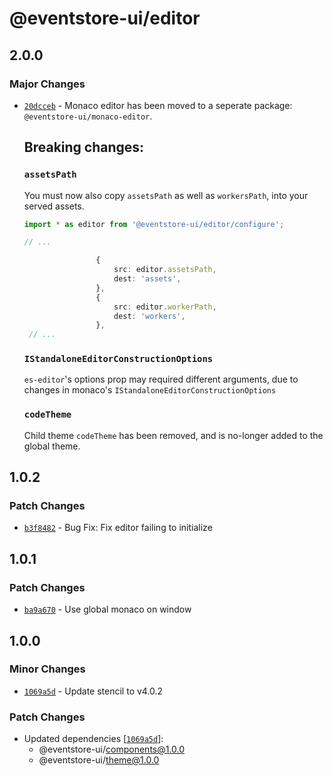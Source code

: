# @eventstore-ui/editor

## 2.0.0

### Major Changes

-   [`20dcceb`](https://github.com/EventStore/Design-System/commit/20dccebe11067986fd5eb31aa7f9e5bf03063017) - Monaco editor has been moved to a seperate package: `@eventstore-ui/monaco-editor`.

    ## Breaking changes:

    ### `assetsPath`

    You must now also copy `assetsPath` as well as `workersPath`, into your served assets.

    ```ts
    import * as editor from '@eventstore-ui/editor/configure';

    // ...

                    {
                        src: editor.assetsPath,
                        dest: 'assets',
                    },
                    {
                        src: editor.workerPath,
                        dest: 'workers',
                    },
     // ...
    ```

    ### `IStandaloneEditorConstructionOptions`

    `es-editor`'s options prop may required different arguments, due to changes in monaco's `IStandaloneEditorConstructionOptions`

    ### `codeTheme`

    Child theme `codeTheme` has been removed, and is no-longer added to the global theme.

## 1.0.2

### Patch Changes

-   [`b3f8482`](https://github.com/EventStore/Design-System/commit/b3f848276d9bb09cb69313c3bbee0f548a1eb641) - Bug Fix: Fix editor failing to initialize

## 1.0.1

### Patch Changes

-   [`ba9a670`](https://github.com/EventStore/Design-System/commit/ba9a6701c3b27cd516c12763bb5581c9fe8550ae) - Use global monaco on window

## 1.0.0

### Minor Changes

-   [`1069a5d`](https://github.com/EventStore/Design-System/commit/1069a5d3af7986c56fd616049402315a59bc438c) - Update stencil to v4.0.2

### Patch Changes

-   Updated dependencies [[`1069a5d`](https://github.com/EventStore/Design-System/commit/1069a5d3af7986c56fd616049402315a59bc438c)]:
    -   @eventstore-ui/components@1.0.0
    -   @eventstore-ui/theme@1.0.0
